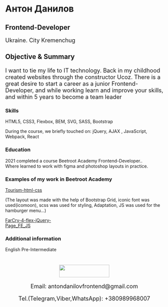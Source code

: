 # Антон Данилов
## Frontend-Developer
<div style="font-size: 18px">
      <p>Ukraine. City Kremenchug</p>
      <h3>Objective & Summary</h3>
      <p>I want to tie my life to IT technology. Back in my childhood created websites through the constructor Ucoz. There is a great desire to start a career as a junior Frontend-Developer, and while working learn and improve your skills, and within 5 years to become a team leader</p>
    </div>
    <div>
      <h3>Skills</h3>
      <p>
        HTML5, CSS3, Flexbox, BEM, SVG, SASS, Bootstrap
      </p>
      <p>
        During the course, we briefly touched on: jQuery, AJAX , JavaScript, Webpack, React
      </p>
    </div>
    <div>
      <h3>Education</h3>
      <p>
        2021 completed a course Beetroot Academy Frontend-Developer..<br />Where learned to work with figma and photoshop layouts in practice.
      </p>
    </div>
     <div>
      <h3>Examples of my work in Beetroot Academy</h3>
      <p>
        <a
          target="_blank"
          href="https://antondanilovfe.github.io/Tourism-html-css/"
          >Tourism-html-css</a
        ><br />
            <p>
                  (The layout was made with the help of Bootstrap Grid, iconic font was used(icomoon), scss was used for styling, Adaptation, JS was used for the hamburger menu…)
      </p>
        <a
          target="_blank"
          href="https://antondanilovfe.github.io/FarCry-4-flex-jQuery-/"
          >FarCry-4-flex-jQuery-</a
        ><br />
        <a target="_blank" href="https://github.com/AntonDanilovFE/Page_FE_JS"
          >Page_FE_JS</a
        >
      </p>
    </div>
    <div>
      <h3>Additional information</h3>
      <p>
        English Pre-Intermediate
      </p>
    </div>
 <div align="center" style="margin: 40px 0">
      <div>
        <a
          style="margin: 0 10px; text-decoration: none"
          target="_blank"
          href="https://www.linkedin.com/in/anton-danilov-b81994215/"
        >
          <img
            width="160px"
            height="40px"
            src="https://img.shields.io/badge/LinkedIn-0077B5?style=for-the-badge&logo=linkedin&logoColor=white"
          />
        </a>
      </div>
      <p style="font-size: 18px">
        Email:
        <a
          style="text-decoration: none"
          href="mailto:antondanilovfrontend@gmail.com"
          >antondanilovfrontend@gmail.com</a
        >
      </p>
      <p style="font-size: 18px">
        Tel.(Telegram,Viber,WhatsApp): 
        <a style="text-decoration: none" href="tel:+380989968007"
          >+380989968007</a
        >
      </p>
    </div>
    
